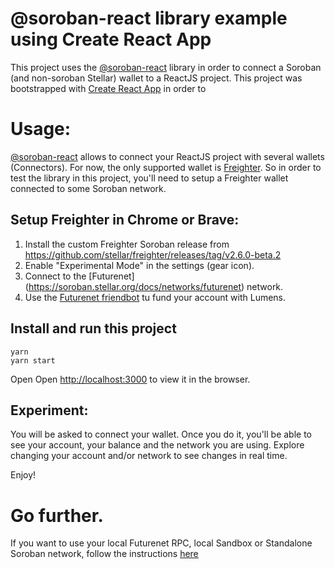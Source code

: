 # @soroban-react library example using Create React App

This project uses the [@soroban-react](https://github.com/esteblock/soroban-react) library in order to connect a Soroban (and non-soroban Stellar) wallet to a ReactJS project.  This project was bootstrapped with [Create React App](https://github.com/facebook/create-react-app) in order to 

# Usage:
[@soroban-react](https://github.com/esteblock/soroban-react) allows to connect your ReactJS project with several wallets (Connectors). For now, the only supported wallet is [Freighter](https://github.com/stellar/freighter). So in order to test the library in this project, you'll need to setup a Freighter wallet connected to some Soroban network.

## Setup Freighter in Chrome or Brave:
1. Install the custom Freighter Soroban release from https://github.com/stellar/freighter/releases/tag/v2.6.0-beta.2
2. Enable "Experimental Mode" in the settings (gear icon).
3. Connect to the [Futurenet] (https://soroban.stellar.org/docs/networks/futurenet) network.
4. Use the [Futurenet friendbot](https://laboratory.stellar.org/#account-creator?network=futurenet) tu fund your account with Lumens.

## Install and run this project

```
yarn
yarn start
```
Open 
Open [http://localhost:3000](http://localhost:3000) to view it in the browser.

## Experiment:
You will be asked to connect your wallet. Once you do it, you'll be able to see your account, your balance and the network you are using. Explore changing your account and/or network to see changes in real time.

Enjoy!



# Go further.
If you want to use your local Futurenet RPC, local Sandbox or Standalone Soroban network, follow the instructions [here](https://github.com/stellar/soroban-example-dapp)